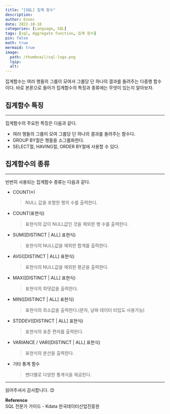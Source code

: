 ```yaml
---
title: "[SQL] 집계 함수"
description: 
author: Enxec
date: 2022-10-10
categories: [Language, SQL]
tags: [sql, Aggregate function, 집계 함수]
pin: false
math: true
mermaid: true
image:
  path: /thumbnail/sql-logo.png
  lqip: 
  alt: 
---
```


집계함수는 여러 행들의 그룹이 모여서 그룹당 단 하나의 결과를 돌려주는 다중행 함수이다. 바로 본론으로 들어가 집계함수의 특징과 종류에는 무엇이 있는지 알아보자.

## 집계함수 특징
---
집계함수의 주요한 특징은 다음과 같다.
- 여러 행들의 그룹이 모여 그룹당 단 하나의 결과를 돌려주는 함수다.
- GROUP BY절은 행들을 소그룹화한다.
- SELECT절, HAVING절, ORDER BY절에 사용할 수 있다.

## 집계함수의 종류
---
빈번히 사용되는 집계함수 종류는 다음과 같다.
- COUNT(*)
  >NULL 값을 포함한 행의 수를 출력한다.
- COUNT(표현식)
  >표현식의 값이 NULL값인 것을 제외한 행 수를 출력한다.
- SUM([DISTINCT | ALL] 표현식)
  >표현식의 NULL값을 제외한 합계를 출력한다.
- AVG([DISTINCT | ALL] 표현식)
  >표현식의 NULL값을 제외한 평균을 출력한다.
- MAX([DISTINCT | ALL] 표현식)
  >표현식의 최댓값을 출력한다.
- MIN([DISTINCT | ALL] 표현식)
  >표현식의 최소값을 출력한다.(문자, 날짜 데이터 타입도 사용가능)
- STDDEV([DISTINCT | ALL] 표현식)
  >표현식의 표준 편차를 출력한다.
- VARIANCE / VAR([DISTINCT | ALL] 표현식)
  >표현식의 분산을 출력한다.
- 기타 통계 함수
  >벤더별로 다양한 통계식을 제공한다.

---

읽어주셔서 감사합니다. 😊 

__Reference__  
SQL 전문가 가이드 - Kdata 한국데이터산업진흥원